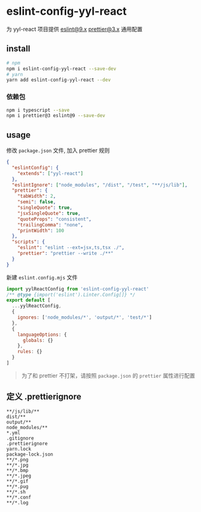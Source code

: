 # eslint-config-yyl-react

为 yyl-react 项目提供 eslint@9.x prettier@3.x 通用配置

## install

```bash
# npm
npm i eslint-config-yyl-react --save-dev
# yarn
yarn add eslint-config-yyl-react --dev
```

### 依赖包

```bash
npm i typescript --save
npm i prettier@3 eslint@9 --save-dev
```

## usage

修改 `package.json` 文件, 加入 prettier 规则

```json
{
  "eslintConfig": {
    "extends": ["yyl-react"]
  },
  "eslintIgnore": ["node_modules", "/dist", "/test", "**/js/lib"],
  "prettier": {
    "tabWidth": 2,
    "semi": false,
    "singleQuote": true,
    "jsxSingleQuote": true,
    "quoteProps": "consistent",
    "trailingComma": "none",
    "printWidth": 100
  },
  "scripts": {
    "eslint": "eslint --ext=jsx,ts,tsx ./",
    "prettier": "prettier --write ./**"
  }
}
```

新建 `eslint.config.mjs` 文件

```js
import yylReactConfig from 'eslint-config-yyl-react'
/** @type {import('eslint').Linter.Config[]} */
export default [
  ...yylReactConfig,
  {
    ignores: ['node_modules/*', 'output/*', 'test/*']
  },
  {
    languageOptions: {
      globals: {}
    },
    rules: {}
  }
]
```

> 为了和 prettier 不打架，请按照 `package.json` 的 `prettier` 属性进行配置

## 定义 .prettierignore

```
**/js/lib/**
dist/**
output/**
node_modules/**
*.yml
.gitignore
.prettierignore
yarn.lock
package-lock.json
**/*.png
**/*.jpg
**/*.bmp
**/*.jpeg
**/*.gif
**/*.pug
**/*.sh
**/*.conf
**/*.log
```
